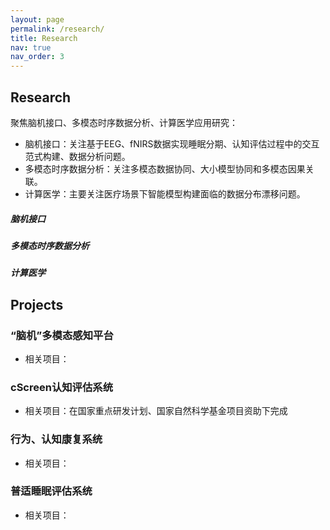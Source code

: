 ```yaml
---
layout: page
permalink: /research/
title: Research
nav: true
nav_order: 3
---
```


## Research

聚焦脑机接口、多模态时序数据分析、计算医学应用研究：
- 脑机接口：关注基于EEG、fNIRS数据实现睡眠分期、认知评估过程中的交互范式构建、数据分析问题。
- 多模态时序数据分析：关注多模态数据协同、大小模型协同和多模态因果关联。
- 计算医学：主要关注医疗场景下智能模型构建面临的数据分布漂移问题。

##### 脑机接口

##### 多模态时序数据分析

##### 计算医学


## Projects

### “脑机”多模态感知平台
- 相关项目：


### cScreen认知评估系统
- 相关项目：在国家重点研发计划、国家自然科学基金项目资助下完成


### 行为、认知康复系统
- 相关项目：


### 普适睡眠评估系统
- 相关项目：
